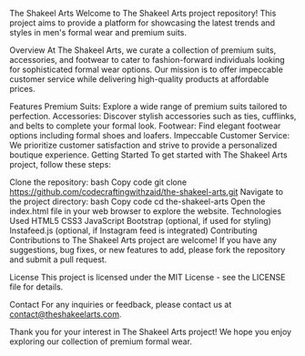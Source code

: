 The Shakeel Arts
Welcome to The Shakeel Arts project repository! This project aims to provide a platform for showcasing the latest trends and styles in men's formal wear and premium suits.

Overview
At The Shakeel Arts, we curate a collection of premium suits, accessories, and footwear to cater to fashion-forward individuals looking for sophisticated formal wear options. Our mission is to offer impeccable customer service while delivering high-quality products at affordable prices.

Features
Premium Suits: Explore a wide range of premium suits tailored to perfection.
Accessories: Discover stylish accessories such as ties, cufflinks, and belts to complete your formal look.
Footwear: Find elegant footwear options including formal shoes and loafers.
Impeccable Customer Service: We prioritize customer satisfaction and strive to provide a personalized boutique experience.
Getting Started
To get started with The Shakeel Arts project, follow these steps:

Clone the repository:
bash
Copy code
git clone https://github.com/codecraftingwithzaid/the-shakeel-arts.git
Navigate to the project directory:
bash
Copy code
cd the-shakeel-arts
Open the index.html file in your web browser to explore the website.
Technologies Used
HTML5
CSS3
JavaScript
Bootstrap (optional, if used for styling)
Instafeed.js (optional, if Instagram feed is integrated)
Contributing
Contributions to The Shakeel Arts project are welcome! If you have any suggestions, bug fixes, or new features to add, please fork the repository and submit a pull request.

License
This project is licensed under the MIT License - see the LICENSE file for details.

Contact
For any inquiries or feedback, please contact us at contact@theshakeelarts.com.

Thank you for your interest in The Shakeel Arts project! We hope you enjoy exploring our collection of premium formal wear.
